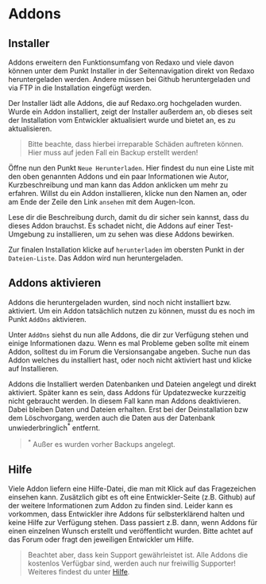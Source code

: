 # Addons

## Installer

Addons erweitern den Funktionsumfang von Redaxo und viele davon können unter dem Punkt Installer in der Seitennavigation direkt von Redaxo heruntergeladen werden. Andere müssen bei Github heruntergeladen und via FTP in die Installation eingefügt werden.

Der Installer lädt alle Addons, die auf Redaxo.org hochgeladen wurden. Wurde ein Addon installiert, zeigt der Installer außerdem an, ob dieses seit der Installation vom Entwickler aktualisiert wurde und bietet an, es zu aktualisieren. 

> Bitte beachte, dass hierbei irreparable Schäden auftreten können. Hier muss auf jeden Fall ein Backup erstellt werden!

Öffne nun den Punkt `Neue Herunterladen`. Hier findest du nun eine Liste mit den oben genannten Addons und ein paar Informationen wie Autor, Kurzbeschreibung und man kann das Addon anklicken um mehr zu erfahren. Willst du ein Addon installieren, klicke nun den Namen an, oder am Ende der Zeile den Link `ansehen` mit dem Augen-Icon.

Lese dir die Beschreibung durch, damit du dir sicher sein kannst, dass du dieses Addon brauchst. Es schadet nicht, die Addons auf einer Test-Umgebung zu installieren, um zu sehen was diese Addons bewirken.

Zur finalen Installation klicke auf `herunterladen` im obersten Punkt in der `Dateien-Liste`. Das Addon wird nun heruntergeladen.

## Addons aktivieren

Addons die heruntergeladen wurden, sind noch nicht installiert bzw. aktiviert. Um ein Addon tatsächlich nutzen zu können, musst du es noch im Punkt `AddOns` aktivieren.

Unter `AddOns` siehst du nun alle Addons, die dir zur Verfügung stehen und einige Informationen dazu. Wenn es mal Probleme geben sollte mit einem Addon, solltest du im Forum die Versionsangabe angeben. Suche nun das Addon welches du installiert hast, oder noch nicht aktiviert hast und klicke auf Installieren.

Addons die Installiert werden Datenbanken und Dateien angelegt und direkt aktiviert. Später kann es sein, dass Addons für Updatezwecke kurzzeitig nicht gebraucht werden. In diesem Fall kann man Addons deaktivieren. Dabei bleiben Daten und Dateien erhalten. Erst bei der Deinstallation bzw dem Löschvorgang, werden auch die Daten aus der Datenbank unwiederbringlich<sup>*</sup> entfernt.

> <sup>*</sup> Außer es wurden vorher Backups angelegt.

## Hilfe

Viele Addon liefern eine Hilfe-Datei, die man mit Klick auf das Fragezeichen einsehen kann. Zusätzlich gibt es oft eine Entwickler-Seite (z.B. Github) auf der weitere Informationen zum Addon zu finden sind. Leider kann es vorkommen, dass Entwickler ihre Addons für selbsterklärend halten und keine Hilfe zur Verfügung stehen. Dass passiert z.B. dann, wenn Addons für einen einzelnen Wunsch erstellt und veröffentlicht wurden. Bitte achtet auf das Forum oder fragt den jeweiligen Entwickler um Hilfe. 

> Beachtet aber, dass kein Support gewährleistet ist. Alle Addons die kostenlos Verfügbar sind, werden auch nur freiwillig Supporter! Weiteres findest du unter [Hilfe](../../support/index.html).